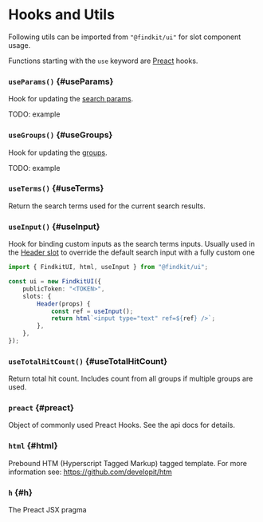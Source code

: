 # Hooks and Utils

Following utils can be imported from `"@findkit/ui"` for slot component usage.

Functions starting with the `use` keyword are
[Preact](https://preactjs.com/guide/v10/hooks/) hooks.

### `useParams()` {#useParams}

Hook for updating the [search params](/ui/api/params).

TODO: example

<Api page="ui.useparams" />

### `useGroups()` {#useGroups}

Hook for updating the [groups](/ui/api/groups).

TODO: example

<Api page="ui.usegroups" />

### `useTerms()` {#useTerms}

Return the search terms used for the current search results.

<Api page="ui.useterms" />

### `useInput()` {#useInput}

Hook for binding custom inputs as the search terms inputs. Usually used in the
[Header slot](/ui/slot-overrides/slots/#header) to override the default search
input with a fully custom one

```ts
import { FindkitUI, html, useInput } from "@findkit/ui";

const ui = new FindkitUI({
	publicToken: "<TOKEN>",
	slots: {
		Header(props) {
            const ref = useInput();
			return html`<input type="text" ref=${ref} />`;
		},
	},
});
```


<Api page="ui.useinput" />

### `useTotalHitCount()` {#useTotalHitCount}

Return total hit count. Includes count from all groups if multiple groups are used.

<Api page="ui.usetotalhitcount" />

### `preact` {#preact}

Object of commonly used Preact Hooks. See the api docs for details.

<Api page="ui.preactfunctions" />

### `html` {#html}

Prebound HTM (Hyperscript Tagged Markup) tagged template. For more information see: <https://github.com/developit/htm>

<Api page="ui.html" />

### `h` {#h}

The Preact JSX pragma

<Api page="ui.h" />

